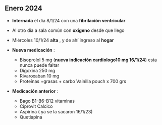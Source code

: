 ## Enero 2024

- **Internada** el día 8/1/24 con una **fibrilación ventricular**
- Al otro día a sala común con **oxigeno** desde que llego
- Miércoles 10/1/24 **alta** , y de ahí ingreso al **hogar**
- **Nueva medicación** :
    
    - Bisoprolol 5 mg (**nueva indicación cardiologo10 mg 16/1/24**) esta nunca puede faltar 
    - Digoxina 250 mg
    - Rivaroxaban 10 mg
    - Proteínas +grasas + carbo Vainilla pouch x 700 grs

- **Medicación anterior** :
    
    - Bago B1-B6-B12 vitaminas
    - Ciprovit Calcico
    - Aspirina ( ya se la sacaron 16/1/23)
    - Quetiapina